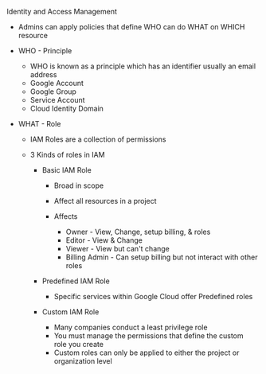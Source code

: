 Identity and Access Management

- Admins can apply policies that define WHO can do WHAT on WHICH resource
- WHO - Principle
    
    - WHO is known as a principle which has an identifier usually an email address
    - Google Account
    - Google Group
    - Service Account
    - Cloud Identity Domain
- WHAT - Role
    
    - IAM Roles are a collection of permissions
    - 3 Kinds of roles in IAM
        
        - Basic IAM Role
            
            - Broad in scope
            - Affect all resources in a project
            - Affects
                
                - Owner - View, Change, setup billing, & roles
                - Editor - View & Change
                - Viewer - View but can't change
                - Billing Admin - Can setup billing but not interact with other roles
        - Predefined IAM Role
            
            - Specific services within Google Cloud offer Predefined roles
        - Custom IAM Role
            
            - Many companies conduct a least privilege role
            - You must manage the permissions that define the custom role you create
            - Custom roles can only be applied to either the project or organization level